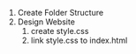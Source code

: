 1. Create Folder Structure
2. Design Website
    1. create style.css
    2. link style.css to index.html

